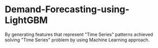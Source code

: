 # Demand-Forecasting-using-LightGBM
By generating features that represent "Time Series" patterns achieved solving "Time Series" problem by using Machine Learning approach.
